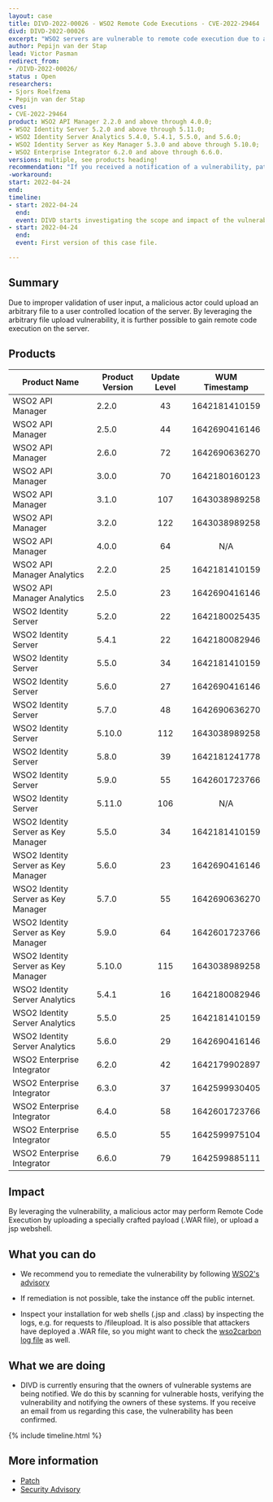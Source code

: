 ```yaml
---
layout: case
title: DIVD-2022-00026 - WSO2 Remote Code Executions - CVE-2022-29464
divd: DIVD-2022-00026
excerpt: "WSO2 servers are vulnerable to remote code execution due to a vulnerability that allows attackers to perform unauthenticated unrestricted arbitrary file uploads. DIVD is actively notifying owners of vulnerable systems"
author: Pepijn van der Stap
lead: Victor Pasman
redirect_from:
- /DIVD-2022-00026/
status : Open
researchers:
- Sjors Roelfzema
- Pepijn van der Stap
cves: 
- CVE-2022-29464
product: WSO2 API Manager 2.2.0 and above through 4.0.0; 
- WSO2 Identity Server 5.2.0 and above through 5.11.0; 
- WSO2 Identity Server Analytics 5.4.0, 5.4.1, 5.5.0, and 5.6.0;
- WSO2 Identity Server as Key Manager 5.3.0 and above through 5.10.0; 
- WSO2 Enterprise Integrator 6.2.0 and above through 6.6.0.
versions: multiple, see products heading!
recommendation: "If you received a notification of a vulnerability, patch your system with the information provided in this notification."patch_status: Available
-workaround: 
start: 2022-04-24
end:
timeline:
- start: 2022-04-24
  end:
  event: DIVD starts investigating the scope and impact of the vulnerability.
- start: 2022-04-24
  end:	
  event: First version of this case file.

---
```


## Summary

Due to improper validation of user input, a malicious actor could upload an arbitrary file to a user controlled location of the server. By leveraging the arbitrary file upload vulnerability, it is further possible to gain remote code execution on the server.

## Products

| Product Name                        | Product Version | Update Level | WUM Timestamp |
|-------------------------------------|-----------------|:------------:|:-------------:|
| WSO2 API Manager                    |           2.2.0 |           43 | 1642181410159 |
| WSO2 API Manager                    |           2.5.0 |           44 | 1642690416146 |   
| WSO2 API Manager                    |           2.6.0 |           72 | 1642690636270 |   
| WSO2 API Manager                    |           3.0.0 |           70 | 1642180160123 |   
| WSO2 API Manager                    |           3.1.0 |          107 | 1643038989258 |   
| WSO2 API Manager                    |           3.2.0 |          122 | 1643038989258 |   
| WSO2 API Manager                    |           4.0.0 |           64 |           N/A |   
| WSO2 API Manager Analytics          |           2.2.0 |           25 | 1642181410159 |   
| WSO2 API Manager Analytics          |           2.5.0 |           23 | 1642690416146 |   
| WSO2 Identity Server                |           5.2.0 |           22 | 1642180025435 |   
| WSO2 Identity Server                |           5.4.1 |           22 | 1642180082946 |   
| WSO2 Identity Server                |           5.5.0 |           34 | 1642181410159 |   
| WSO2 Identity Server                |           5.6.0 |           27 | 1642690416146 |   
| WSO2 Identity Server                |           5.7.0 |           48 | 1642690636270 |   
| WSO2 Identity Server                |          5.10.0 |          112 | 1643038989258 |   
| WSO2 Identity Server                |           5.8.0 |           39 | 1642181241778 |   
| WSO2 Identity Server                |           5.9.0 |           55 | 1642601723766 |   
| WSO2 Identity Server                |          5.11.0 |          106 |           N/A |   
| WSO2 Identity Server as Key Manager |           5.5.0 |           34 | 1642181410159 |   
| WSO2 Identity Server as Key Manager |           5.6.0 |           23 | 1642690416146 |   
| WSO2 Identity Server as Key Manager |           5.7.0 |           55 | 1642690636270 |   
| WSO2 Identity Server as Key Manager |           5.9.0 |           64 | 1642601723766 |   
| WSO2 Identity Server as Key Manager |          5.10.0 |          115 | 1643038989258 |   
| WSO2 Identity Server Analytics      |           5.4.1 |           16 | 1642180082946 |   
| WSO2 Identity Server Analytics      |           5.5.0 |           25 | 1642181410159 |   
| WSO2 Identity Server Analytics      |           5.6.0 |           29 | 1642690416146 |
| WSO2 Enterprise Integrator          |           6.2.0 |           42 | 1642179902897 |   
| WSO2 Enterprise Integrator          |           6.3.0 |           37 | 1642599930405 |
| WSO2 Enterprise Integrator          |           6.4.0 |           58 | 1642601723766 |
| WSO2 Enterprise Integrator          |           6.5.0 |           55 | 1642599975104 |   
| WSO2 Enterprise Integrator          |           6.6.0 |           79 | 1642599885111 |   

## Impact

By leveraging the vulnerability, a malicious actor may perform Remote Code Execution by uploading a specially crafted payload (.WAR file), or upload a jsp webshell.

## What you can do

* We recommend you to remediate the vulnerability by following [WSO2's advisory](https://docs.wso2.com/display/Security/Security+Advisory+WSO2-2021-1738) 
* If remediation is not possible, take the instance off the public internet.

* Inspect your installation for web shells (.jsp and .class) by inspecting the logs, e.g. for requests to /fileupload. It is also possible that attackers have deployed a .WAR file, so you might want to check the [wso2carbon log file](https://docs.wso2.com/display/ADMIN44x/Monitoring+Logs) as well.


## What we are doing

* DIVD is currently ensuring that the owners of vulnerable systems are being notified. We do this by scanning for vulnerable hosts, verifying the vulnerability and notifying the owners of these systems. If you receive an email from us regarding this case, the vulnerability has been confirmed.

{% include timeline.html %}

## More information

* [Patch](https://docs.wso2.com/display/Security/Security+Advisory+WSO2-2021-1738#SecurityAdvisoryWSO2-2021-1738-UpdateVersions)
* [Security Advisory](https://docs.wso2.com/display/Security/Security+Advisory+WSO2-2021-1738)
